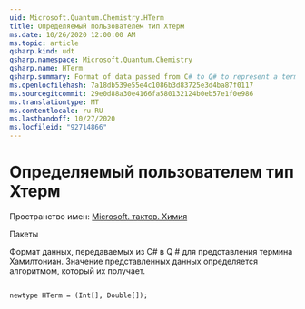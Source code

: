 ```yaml
---
uid: Microsoft.Quantum.Chemistry.HTerm
title: Определяемый пользователем тип Хтерм
ms.date: 10/26/2020 12:00:00 AM
ms.topic: article
qsharp.kind: udt
qsharp.namespace: Microsoft.Quantum.Chemistry
qsharp.name: HTerm
qsharp.summary: Format of data passed from C# to Q# to represent a term of the Hamiltonian. The meaning of the data represented is determined by the algorithm that receives it.
ms.openlocfilehash: 7a18db539e55e4c1086b3d83725e3d4ba87f0117
ms.sourcegitcommit: 29e0d88a30e4166fa580132124b0eb57e1f0e986
ms.translationtype: MT
ms.contentlocale: ru-RU
ms.lasthandoff: 10/27/2020
ms.locfileid: "92714866"
---
```

# <a name="hterm-user-defined-type"></a>Определяемый пользователем тип Хтерм

Пространство имен: [Microsoft. тактов. Химия](xref:Microsoft.Quantum.Chemistry)

Пакеты [](https://nuget.org/packages/)


Формат данных, передаваемых из C# в Q # для представления термина Хамилтониан.
Значение представленных данных определяется алгоритмом, который их получает.

```qsharp

newtype HTerm = (Int[], Double[]);
```

